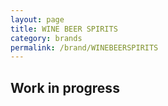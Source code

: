 ```yaml
---
layout: page
title: WINE BEER SPIRITS
category: brands
permalink: /brand/WINEBEERSPIRITS
---
```

## Work in progress
